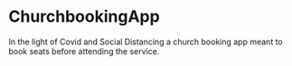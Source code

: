 # ChurchbookingApp
In the light of Covid and Social Distancing a church booking app meant to book seats before attending the service.
